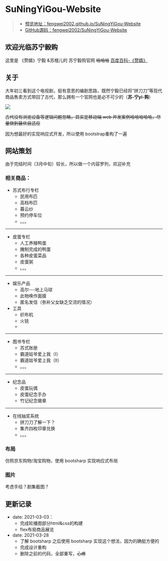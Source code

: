 
# SuNingYiGou-Website

>- [预览地址：fengwei2002.github.io/SuNingYiGou-Website](https://fengwei2002.github.io/SuNingYiGou-Website/)  
>- [GitHub源码：fengwei2002/SuNingYiGou-Website](https://github.com/fengwei2002/SuNingYiGou-Website)

## 欢迎光临苏宁毅购

这里是 《赘婿》宁毅 &苏檀儿的  苏宁毅购官网 ~~哈哈哈~~  [百度百科-《赘婿》](https://baike.baidu.com/item/%E8%B5%98%E5%A9%BF/22129041)

## 关于

大年初三看到这个电视剧，挺有意思的编剧思路，既然宁毅已经将“拼刀刀”等现代商品售卖方式带回了古代，那么拥有一个官网也是必不可少的（**苏-宁yi-购**）  

<img src="img/甚好mini.jpg">  

~~古代没有浏览设备等逻辑问题忽略，其实是移动端 web 开发案例哈哈哈哈哈，尽量做到最优自适应~~

因为想最好的实现响应式开发，所以使用 bootstrap重构了一遍

## 网站策划

由于完结时间（3月中旬）较长，所以做一个内容罗列，欢迎补充

### 相关商品：

- 苏式布行专栏
  - 民用布匹
  - 高档布匹
  - 暮云纱
  - 预约停车位
  - 。。。

***

- 皮蛋专栏
  - 人工养殖鸭蛋
  - 腌制完成的鸭蛋
  - 各种皮蛋菜品
  - 皮蛋粥
  - 。。。

***
- 娱乐产品
  - 高尔---地上马球
  - 此物唤作面膜
  - 匿名发信（弥补父女缺乏交流的情况）
- 工具
  - 织布机
  - 火铳
  - 
***
- 图书专栏
  - 苏式账册
  - 霸道姑爷爱上我（Ⅰ）
  - 霸道姑爷爱上我（Ⅱ）
  - 。。。

***
- 纪念品
  - 皮蛋玩偶
  - 皮蛋纪念手办
  - 竹记纪念徽章

***
- 在线抽奖系统
  - 拼刀刀了解一下？
  - 集齐四枚印章兑换
  - 。。。

### 布局

仿照京东购物/淘宝购物，使用 bootsharp 实现响应式布局

### 图片

考虑手绘？剧集截图？

## 更新记录

- date: 2021-03-03：
  - 完成轮播图部分html&css的构建
  - flex布局商品展览
- date: 2021-03-28
  - 了解 bootsharp 之后使用 bootsharp 实现这个想法，因为的确挺方便的
  - 完成设计重构
  - 删除之前的代码，全部重写，~~心疼~~


